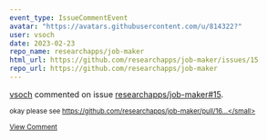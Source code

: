 ```yaml
---
event_type: IssueCommentEvent
avatar: "https://avatars.githubusercontent.com/u/814322?"
user: vsoch
date: 2023-02-23
repo_name: researchapps/job-maker
html_url: https://github.com/researchapps/job-maker/issues/15
repo_url: https://github.com/researchapps/job-maker
---
```


<a href='https://github.com/vsoch' target='_blank'>vsoch</a> commented on issue <a href='https://github.com/researchapps/job-maker/issues/15' target='_blank'>researchapps/job-maker#15</a>.

<small>okay please see https://github.com/researchapps/job-maker/pull/16...</small>

<a href='https://github.com/researchapps/job-maker/issues/15' target='_blank'>View Comment</a>